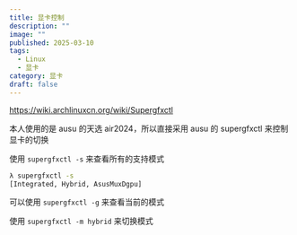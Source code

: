 ```yaml
---
title: 显卡控制
description: ""
image: ""
published: 2025-03-10
tags:
  - Linux
  - 显卡
category: 显卡
draft: false
---
```


https://wiki.archlinuxcn.org/wiki/Supergfxctl

本人使用的是 ausu 的天选 air2024，所以直接采用 ausu 的 supergfxctl 来控制显卡的切换

使用 `supergfxctl -s` 来查看所有的支持模式

```bash
λ supergfxctl -s
[Integrated, Hybrid, AsusMuxDgpu]
```

可以使用 `supergfxctl -g` 来查看当前的模式

使用 `supergfxctl -m hybrid` 来切换模式
